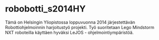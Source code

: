 robobotti_s2014HY
=================
Tämä on Helsingin Yliopistossa loppuvuonna 2014 järjestettävän Robottiohjelmoinnin harjoitustyö projekti. Työ suoritetaan Lego Mindstorm NXT roboteilla käyttäen hyväksi LeJOS - ohjelmointiympäristöä.
